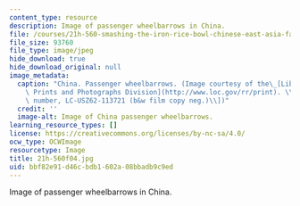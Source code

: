 ```yaml
---
content_type: resource
description: Image of passenger wheelbarrows in China.
file: /courses/21h-560-smashing-the-iron-rice-bowl-chinese-east-asia-fall-2004/bbf82e91d46cbdb1602a08bbadb9c9ed_21h-560f04.jpg
file_size: 93760
file_type: image/jpeg
hide_download: true
hide_download_original: null
image_metadata:
  caption: "China. Passenger wheelbarrows. (Image courtesy of the\_[Library of Congress,\
    \ Prints and Photographs Division](http://www.loc.gov/rr/print). \\[reproduction\
    \ number, LC-USZ62-113721 (b&w film copy neg.)\\])"
  credit: ''
  image-alt: Image of China passenger wheelbarrows.
learning_resource_types: []
license: https://creativecommons.org/licenses/by-nc-sa/4.0/
ocw_type: OCWImage
resourcetype: Image
title: 21h-560f04.jpg
uid: bbf82e91-d46c-bdb1-602a-08bbadb9c9ed
---
```

Image of passenger wheelbarrows in China.